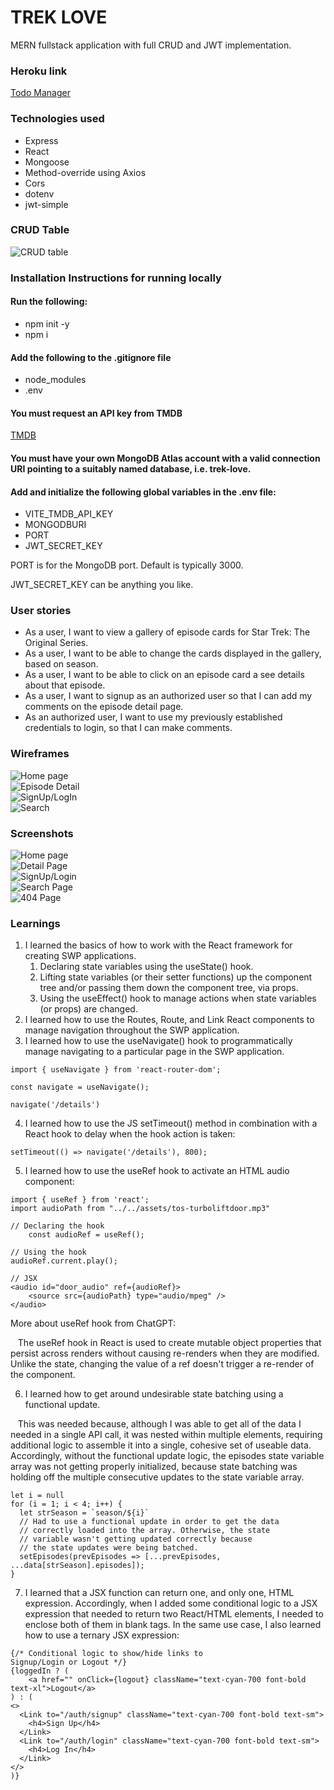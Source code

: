 # TREK LOVE
MERN fullstack application with full CRUD and JWT implementation.

### Heroku link

[Todo Manager](https://gj-todo-manager-c54dd460c99b.herokuapp.com/)

### Technologies used

* Express
* React
* Mongoose
* Method-override using Axios
* Cors
* dotenv
* jwt-simple

### CRUD Table

![CRUD table](frontend/public/CRUD_table_trek_love.png "CRUD table")

### Installation Instructions for running locally

#### Run the following:

* npm init -y
* npm i  

#### Add the following to the .gitignore file

* node_modules
* .env

#### You must request an API key from TMDB

[TMDB](https://developer.themoviedb.org/reference/intro/getting-started)

#### You must have your own MongoDB Atlas account with a valid connection URI pointing to a suitably named database, i.e. trek-love.

#### Add and initialize the following global variables in the .env file:

* VITE_TMDB_API_KEY
* MONGODBURI
* PORT
* JWT_SECRET_KEY

PORT is for the MongoDB port. Default is typically 3000.

JWT_SECRET_KEY can be anything you like.


### User stories

* As a user, I want to view a gallery of episode cards for Star Trek: The Original Series.
* As a user, I want to be able to change the cards displayed in the gallery, based on season.
* As a user, I want to be able to click on an episode card a see details about that episode.
* As a user, I want to signup as an authorized user so that I can add my comments on the episode detail page.
* As an authorized user, I want to use my previously established credentials to login, so that I can make comments.

### Wireframes

![Home page](frontend/public/trek_love_pg1.png "Home page")\
![Episode Detail](frontend/public/trek_love_pg2.png "Episode Detail")\
![SignUp/LogIn](frontend/public/trek_love_pg3.png "SignUp/Login")\
![Search](frontend/public/trek_love_pg4.png "Search Page")

### Screenshots

![Home page](frontend/public/trek_love_home_page.png "Home page")\
![Detail Page](frontend/public/trek_love_detail_page.png "Detail Page")\
![SignUp/Login](frontend/public/trek_love_sign_up.png "SignUp/Login")\
![Search Page](frontend/public/trek_love_search_page.png "Search Page")\
![404 Page](frontend/public/trek_love_404_page.png "404 Page")

### Learnings

1. I learned the basics of how to work with the React framework for creating SWP applications. 
    1. Declaring state variables using the useState() hook.
    2. Lifting state variables (or their setter functions) up the component tree and/or passing them down the component tree, via props. 
    3. Using the useEffect() hook to manage actions when state variables (or props) are changed.
2. I learned how to use the Routes, Route, and Link React components to manage navigation throughout the SWP application.
3. I learned how to use the useNavigate() hook to programmatically manage navigating to a particular page in the SWP application.
```
import { useNavigate } from 'react-router-dom';

const navigate = useNavigate();

navigate('/details')
```
4. I learned how to use the JS setTimeout() method in combination with a React hook to delay when the hook action is taken:
```
setTimeout(() => navigate('/details'), 800);
```
5. I learned how to use the useRef hook to activate an HTML audio component:
``` 
import { useRef } from 'react';
import audioPath from "../../assets/tos-turboliftdoor.mp3"

// Declaring the hook
    const audioRef = useRef();
    
// Using the hook
audioRef.current.play();
    
// JSX
<audio id="door_audio" ref={audioRef}>
    <source src={audioPath} type="audio/mpeg" />
</audio>

```
More about useRef hook from ChatGPT:

&nbsp; &nbsp;The useRef hook in React is used to create mutable object properties that persist across renders without causing re-renders when they are modified. Unlike the state, changing the value of a ref doesn't trigger a re-render of the component.

6. I learned how to get around undesirable state batching using a functional update. 

&nbsp; &nbsp;This was needed because, although I was able to get all of the data I needed in a single API call, it was nested within multiple elements, requiring additional logic to assemble it into a single, cohesive set of useable data. Accordingly, without the functional update logic, the episodes state variable array was not getting properly initialized, because state batching was holding off the multiple consecutive updates to the state variable array.
```
let i = null
for (i = 1; i < 4; i++) {
  let strSeason = `season/${i}`
  // Had to use a functional update in order to get the data
  // correctly loaded into the array. Otherwise, the state
  // variable wasn't getting updated correctly because 
  // the state updates were being batched.
  setEpisodes(prevEpisodes => [...prevEpisodes, ...data[strSeason].episodes]);
}  
```
7. I learned that a JSX function can return one, and only one, HTML expression. Accordingly, when I added some conditional logic to a JSX expression that needed to return two React/HTML elements, I needed to enclose both of them in blank tags. In the same use case, I also learned how to use a ternary JSX expression:
```
{/* Conditional logic to show/hide links to 
Signup/Login or Logout */}
{loggedIn ? (
    <a href="" onClick={logout} className="text-cyan-700 font-bold text-xl">Logout</a>
) : ( 
<>
  <Link to="/auth/signup" className="text-cyan-700 font-bold text-sm">
    <h4>Sign Up</h4>
  </Link>
  <Link to="/auth/login" className="text-cyan-700 font-bold text-sm">
    <h4>Log In</h4>
  </Link>
</>
)}
```